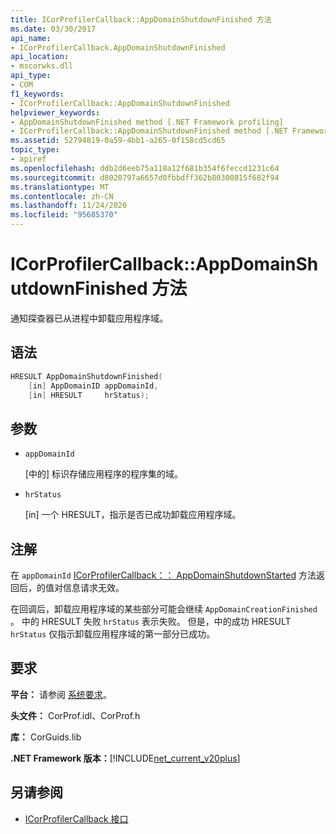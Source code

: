 ```yaml
---
title: ICorProfilerCallback::AppDomainShutdownFinished 方法
ms.date: 03/30/2017
api_name:
- ICorProfilerCallback.AppDomainShutdownFinished
api_location:
- mscorwks.dll
api_type:
- COM
f1_keywords:
- ICorProfilerCallback::AppDomainShutdownFinished
helpviewer_keywords:
- AppDomainShutdownFinished method [.NET Framework profiling]
- ICorProfilerCallback::AppDomainShutdownFinished method [.NET Framework profiling]
ms.assetid: 52794819-0a59-4bb1-a265-0f158cd5cd65
topic_type:
- apiref
ms.openlocfilehash: ddb2d6eeb75a118a12f681b354f6feccd1231c64
ms.sourcegitcommit: d8020797a6657d0fbbdff362b80300815f682f94
ms.translationtype: MT
ms.contentlocale: zh-CN
ms.lasthandoff: 11/24/2020
ms.locfileid: "95685370"
---
```

# <a name="icorprofilercallbackappdomainshutdownfinished-method"></a>ICorProfilerCallback::AppDomainShutdownFinished 方法

通知探查器已从进程中卸载应用程序域。  
  
## <a name="syntax"></a>语法  
  
```cpp  
HRESULT AppDomainShutdownFinished(  
    [in] AppDomainID appDomainId,  
    [in] HRESULT     hrStatus);  
```  
  
## <a name="parameters"></a>参数

- `appDomainId`

  \[中的] 标识存储应用程序的程序集的域。

- `hrStatus`

  \[in] 一个 HRESULT，指示是否已成功卸载应用程序域。

## <a name="remarks"></a>注解  

 在 `appDomainId` [ICorProfilerCallback：： AppDomainShutdownStarted](icorprofilercallback-appdomainshutdownstarted-method.md) 方法返回后，的值对信息请求无效。  
  
 在回调后，卸载应用程序域的某些部分可能会继续 `AppDomainCreationFinished` 。 中的 HRESULT 失败 `hrStatus` 表示失败。 但是，中的成功 HRESULT `hrStatus` 仅指示卸载应用程序域的第一部分已成功。  
  
## <a name="requirements"></a>要求  

 **平台：** 请参阅 [系统要求](../../get-started/system-requirements.md)。  
  
 **头文件：** CorProf.idl、CorProf.h  
  
 **库：** CorGuids.lib  
  
 **.NET Framework 版本：**[!INCLUDE[net_current_v20plus](../../../../includes/net-current-v20plus-md.md)]  
  
## <a name="see-also"></a>另请参阅

- [ICorProfilerCallback 接口](icorprofilercallback-interface.md)
